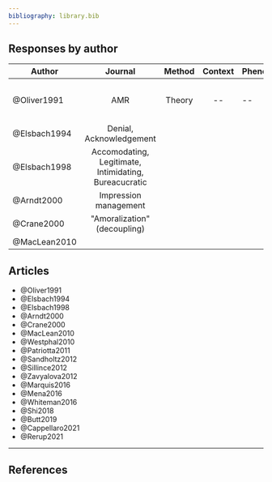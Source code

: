 ```yaml
---
bibliography: library.bib
---
```


## Responses by author

Author          | Journal   | Method    | Context   | Phenomenon            | Responses
---             | :-:       | :-:       | :-:       | ---                   | ---                      
@Oliver1991     | AMR       | Theory    | --        | --                    | Acquisce, Compromise, Avoid, Defy, Manipulate
@Elsbach1994    | Denial, Acknowledgement
@Elsbach1998    | Accomodating, Legitimate, Intimidating, Bureacucratic
@Arndt2000      | Impression management
@Crane2000      | "Amoralization" (decoupling)
@MacLean2010    | 

## Articles

* @Oliver1991
* @Elsbach1994
* @Elsbach1998
* @Arndt2000
* @Crane2000
* @MacLean2010
* @Westphal2010
* @Patriotta2011
* @Sandholtz2012
* @Sillince2012
* @Zavyalova2012
* @Marquis2016
* @Mena2016
* @Whiteman2016
* @Shi2018
* @Butt2019
* @Cappellaro2021
* @Rerup2021

---

## References